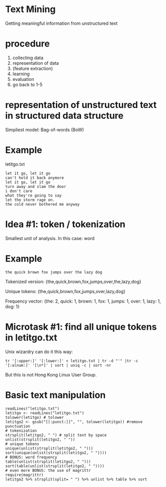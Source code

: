 # Text Mining

Getting meaningful information from unstructured text

# procedure

1. collecting data
2. representation of data
3. (feature extraction)
4. learning
5. evaluation
6. go back to 1-5

# representation of unstructured text in structured data structure

Simpliest model: Bag-of-words (BoW)

# Example

letitgo.txt

```
let it go, let it go
can't hold it back anymore
let it go, let it go
turn away and slam the door
i don't care
what they're going to say
let the storm rage on.
the cold never bothered me anyway
```

# Idea #1: token / tokenization

Smallest unit of analysis. In this case: word

# Example

```
the quick brown fox jumps over the lazy dog
```

Tokenized version: {the,quick,brown,fox,jumps,over,the,lazy,dog}

Unique tokens: {the,quick,brown,fox,jumps,over,lazy,dog}

Frequency vector: {the: 2, quick: 1, brown: 1, fox: 1, jumps: 1, over: 1, lazy: 1, dog: 1}

# Microtask #1: find all unique tokens in letitgo.txt

Unix wizardry can do it this way:

```{bash}
tr '[:upper:]' '[:lower:]' < letitgo.txt | tr -d "'" |tr -c '[:alnum:]' '[\n*]' | sort | uniq -c | sort -nr
```

But this is not Hong Kong Linux User Group.

# Basic text manipulation

```{r}
readLines("letitgo.txt")
letitgo <- readLines("letitgo.txt")
tolower(letitgo) # tolower
letitgo2 <- gsub("[[:punct:]]", "", tolower(letitgo)) #remove punctuation
# tokenization
strsplit(letitgo2, " ") # split text by space
unlist(strsplit(letitgo2, " "))
# unique tokens
unique(unlist(strsplit(letitgo2, " ")))
sort(unique(unlist(strsplit(letitgo2, " "))))
# BONUS: word frequency
table(unlist(strsplit(letitgo2, " ")))
sort(table(unlist(strsplit(letitgo2, " "))))
# even more BONUS: the use of magrittr
require(magrittr)
letitgo2 %>% strsplit(split= " ") %>% unlist %>% table %>% sort
```
